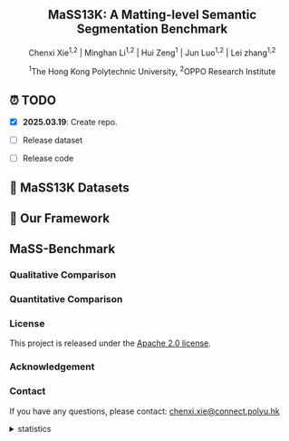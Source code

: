 
<div align="center">
<h2>MaSS13K: A Matting-level Semantic Segmentation Benchmark</h2>



Chenxi Xie<sup>1,2</sup>
| Minghan Li<sup>1,2</sup> | 
Hui Zeng<sup>1</sup> | 
Jun Luo<sup>1,2</sup> | 
Lei zhang<sup>1,2</sup> 

<sup>1</sup>The Hong Kong Polytechnic University, <sup>2</sup>OPPO Research Institute
</div>


## ⏰ TODO
- [x] **2025.03.19**: Create repo.
- [ ] Release dataset
- [ ] Release code


## 🌟 MaSS13K Datasets


## 🌟 Our Framework


## MaSS-Benchmark


### Qualitative Comparison



### Quantitative Comparison








### License
This project is released under the [Apache 2.0 license](LICENSE).

### Acknowledgement

### Contact
If you have any questions, please contact: chenxi.xie@connect.polyu.hk


<details>
<summary>statistics</summary>

![visitors](https://visitor-badge.laobi.icu/badge?page_id=xiechenxi99/MaSS13K)

</details>
